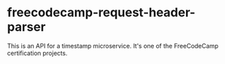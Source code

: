 # freecodecamp-request-header-parser
This is an API for a timestamp microservice. It's one of the FreeCodeCamp certification projects.

